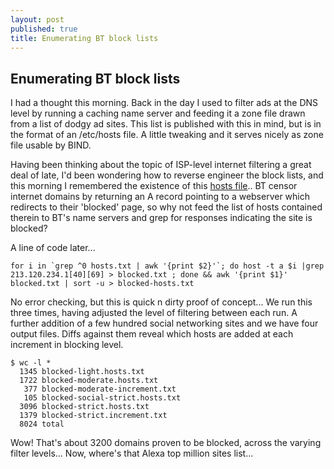 ```yaml
---
layout: post
published: true
title: Enumerating BT block lists
---
```


## Enumerating BT block lists

I had a thought this morning. Back in the day I used to filter ads at the DNS level by running a caching name server and feeding it a zone file drawn from a list of dodgy ad sites. This list is published with this in mind, but is in the format of an /etc/hosts file. A little tweaking and it serves nicely as zone file usable by BIND.

Having been thinking about the topic of ISP-level internet filtering a great deal of late, I'd been wondering how to reverse engineer the block lists, and this morning I remembered the existence of this [hosts file](http://winhelp2002.mvps.org/hosts.txt).. BT censor internet domains by returning an A record pointing to a webserver which redirects to their 'blocked' page, so why not feed the list of hosts contained therein to BT's name servers and grep for responses indicating the site is blocked?

A line of code later...

```
for i in `grep ^0 hosts.txt | awk '{print $2}'`; do host -t a $i |grep 213.120.234.1[40][69] > blocked.txt ; done && awk '{print $1}' blocked.txt | sort -u > blocked-hosts.txt
```

No error checking, but this is quick n dirty proof of concept... We run this three times, having adjusted the level of filtering between each run. A further addition of a few hundred social networking sites and we have four output files. Diffs against them reveal which hosts are added at each increment in blocking level.

```
$ wc -l *
  1345 blocked-light.hosts.txt
  1722 blocked-moderate.hosts.txt
   377 blocked-moderate-increment.txt
   105 blocked-social-strict.hosts.txt
  3096 blocked-strict.hosts.txt
  1379 blocked-strict.increment.txt
  8024 total
```

Wow! That's about 3200 domains proven to be blocked, across the varying filter levels... Now, where's that Alexa top million sites list...




